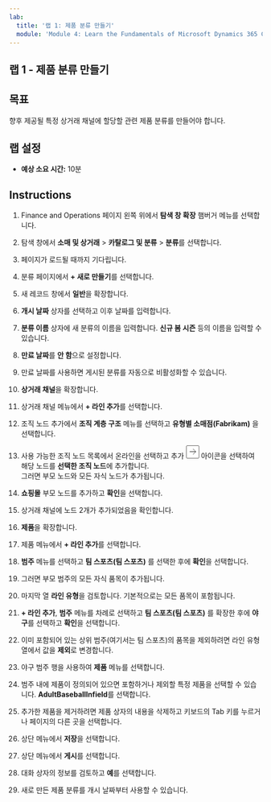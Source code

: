```yaml
---
lab:
  title: '랩 1: 제품 분류 만들기'
  module: 'Module 4: Learn the Fundamentals of Microsoft Dynamics 365 Commerce'
---
```


## <a name="lab-1---create-a-product-assortment"></a>랩 1 - 제품 분류 만들기

## <a name="objectives"></a>목표

향후 제공될 특정 상거래 채널에 할당할 관련 제품 분류를 만들어야 합니다.

## <a name="lab-setup"></a>랩 설정

   - **예상 소요 시간:** 10분

## <a name="instructions"></a>Instructions

1. Finance and Operations 페이지 왼쪽 위에서 **탐색 창 확장** 햄버거 메뉴를 선택합니다.

1. 탐색 창에서 **소매 및 상거래** > **카탈로그 및 분류** > **분류**를 선택합니다.

1. 페이지가 로드될 때까지 기다립니다.

1. 분류 페이지에서 **+ 새로 만들기**를 선택합니다.

1. 새 레코드 창에서 **일반**을 확장합니다.

1. **개시 날짜** 상자를 선택하고 이후 날짜를 입력합니다.

1. **분류 이름** 상자에 새 분류의 이름을 입력합니다. **신규 봄 시즌** 등의 이름을 입력할 수 있습니다.

1. **만료 날짜**를 **안 함**으로 설정합니다.

1. 만료 날짜를 사용하면 게시된 분류를 자동으로 비활성화할 수 있습니다.

1. **상거래 채널**을 확장합니다.

1. 상거래 채널 메뉴에서 **+ 라인 추가**를 선택합니다.

1. 조직 노드 추가에서 **조직 계층 구조** 메뉴를 선택하고 **유형별 소매점(Fabrikam)** 을 선택합니다.

1. 사용 가능한 조직 노드 목록에서 온라인을 선택하고 추가 ![오른쪽 화살표 아이콘](./media/d365-fo-add-org-node-icon.png) 아이콘을 선택하여 해당 노드를 **선택한 조직 노드**에 추가합니다.  
  그러면 부모 노드와 모든 자식 노드가 추가됩니다.

1. **쇼핑몰** 부모 노드를 추가하고 **확인**을 선택합니다.

1. 상거래 채널에 노드 2개가 추가되었음을 확인합니다.

1. **제품**을 확장합니다.

1. 제품 메뉴에서 **+ 라인 추가**를 선택합니다.

1. **범주** 메뉴를 선택하고 **팀 스포츠(팀 스포츠)** 를 선택한 후에 **확인**을 선택합니다.

1. 그러면 부모 범주의 모든 자식 품목이 추가됩니다.

1. 마지막 열 **라인 유형**을 검토합니다. 기본적으로는 모든 품목이 포함됩니다.

1. **+ 라인 추가**, **범주** 메뉴를 차례로 선택하고 **팀 스포츠(팀 스포츠)** 를 확장한 후에 **야구**를 선택하고 **확인**을 선택합니다.

1. 이미 포함되어 있는 상위 범주(여기서는 팀 스포츠)의 품목을 제외하려면 라인 유형 열에서 값을 **제외**로 변경합니다.

1. 야구 범주 행을 사용하여 **제품** 메뉴를 선택합니다.

1. 범주 내에 제품이 정의되어 있으면 포함하거나 제외할 특정 제품을 선택할 수 있습니다. **AdultBaseballInfield**를 선택합니다.

1. 추가한 제품을 제거하려면 제품 상자의 내용을 삭제하고 키보드의 Tab 키를 누르거나 페이지의 다른 곳을 선택합니다.

1. 상단 메뉴에서 **저장**을 선택합니다.

1. 상단 메뉴에서 **게시**를 선택합니다.

1. 대화 상자의 정보를 검토하고 **예**를 선택합니다.

1. 새로 만든 제품 분류를 개시 날짜부터 사용할 수 있습니다.
